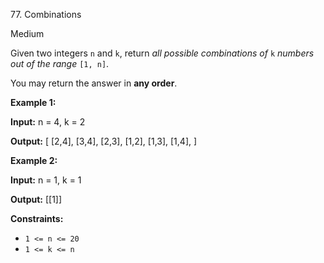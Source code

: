77\. Combinations

Medium

Given two integers `n` and `k`, return _all possible combinations of_ `k` _numbers out of the range_ `[1, n]`.

You may return the answer in **any order**.

**Example 1:**

**Input:** n = 4, k = 2

**Output:** [ [2,4], [3,4], [2,3], [1,2], [1,3], [1,4], ] 

**Example 2:**

**Input:** n = 1, k = 1

**Output:** [[1]] 

**Constraints:**

*   `1 <= n <= 20`
*   `1 <= k <= n`
